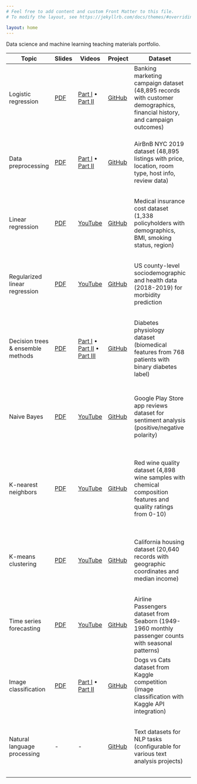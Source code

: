 ```yaml
---
# Feel free to add content and custom Front Matter to this file.
# To modify the layout, see https://jekyllrb.com/docs/themes/#overriding-theme-defaults

layout: home
---
```


Data science and machine learning teaching materials portfolio.

| Topic | Slides | Videos | Project | Dataset | Tools/Libraries | Learning Goals |
|-------|--------|--------|---------|---------|----------------|----------------|
| Logistic regression | [PDF](slides/15-intro_to_ML-logistic_regression.pdf) | [Part I](https://youtu.be/vdCOt6sx6OQ?si=8ZzY3eEhXjovjAKG) • [Part II](https://youtu.be/1E2v33ZJ5HY?si=6IcjKWLUFNCqmcws) | [GitHub](https://github.com/gperdrizet/logistic-regression) | Banking marketing campaign dataset (48,895 records with customer demographics, financial history, and campaign outcomes) | Python, pandas, scikit-learn, matplotlib, seaborn, numpy | Binary classification, hyperparameter optimization with GridSearchCV, confusion matrix analysis, threshold tuning |
| Data preprocessing | [PDF](slides/17-EDA.pdf) | [Part I](https://youtu.be/28oflJeJMqI?si=4fKv8NjJo_rFm8DG) • [Part II](https://youtu.be/cQxeS6ZXxzs?si=1RyCOK2orwGEu_kU) | [GitHub](https://github.com/gperdrizet/data-preprocessing) | AirBnB NYC 2019 dataset (48,895 listings with price, location, room type, host info, review data) | Python, pandas, numpy, matplotlib, seaborn, scikit-learn, scipy | Data cleaning, statistical analysis, feature relationships with Chi-squared and Kruskal-Wallis tests, missing value imputation, categorical encoding, Box-Cox transformation |
| Linear regression | [PDF](slides/19-linear_regression.pdf) | [YouTube](https://youtu.be/HvAni4pZ5-g?si=TEXJrDvbelkTJIYl) | [GitHub](https://github.com/gperdrizet/linear-regression) | Medical insurance cost dataset (1,338 policyholders with demographics, BMI, smoking status, region) | Python, pandas, numpy, scikit-learn, matplotlib, seaborn | Linear relationships, least squares estimation, feature engineering, polynomial features, model evaluation metrics, class imbalance with over-sampling |
| Regularized linear regression | [PDF](slides/19-linear_regression.pdf) | [YouTube](https://youtu.be/HvAni4pZ5-g?si=TEXJrDvbelkTJIYl) | [GitHub](https://github.com/gperdrizet/regularized-linear-regression) | US county-level sociodemographic and health data (2018-2019) for morbidity prediction | Python, pandas, numpy, scikit-learn, matplotlib, seaborn | Ridge and Lasso regression (L1/L2 regularization), overfitting prevention, hyperparameter tuning, polynomial feature engineering, bias-variance tradeoff |
| Decision trees & ensemble methods | [PDF](slides/21-decision_trees.pdf) | [Part I](https://youtu.be/YjkMOjdJiQI?si=q3CYZk7zM5MIcUhX) • [Part II](https://youtu.be/zILRAjkr7SU?si=hbBLTHpKgdGKZcvN) • [Part III](https://youtu.be/0onoMLVzKWE?si=pHhTKM5vl9nRTBZj) | [GitHub](https://github.com/gperdrizet/decisiontrees-ensemble-methods) | Diabetes physiology dataset (biomedical features from 768 patients with binary diabetes label) | Python, pandas, scikit-learn, matplotlib | Decision tree construction & pruning techniques, overfitting mitigation, ensemble methods feature importance, tree visualization, hyperparameter optimization |
| Naive Bayes | [PDF](slides/23-naive_Bayes.pdf) | [YouTube](https://youtu.be/hWGyUHFztiA?si=Nu-he-7r0kT3pmxh) | [GitHub](https://github.com/gperdrizet/naive-bayes) | Google Play Store app reviews dataset for sentiment analysis (positive/negative polarity) | Python, pandas, numpy, scikit-learn, NLTK, matplotlib, seaborn, scipy | Text preprocessing with lemmatization, multiple Naive Bayes variants comparison, dimensionality reduction with PCA and Feature Agglomeration, cross-validation, NLP techniques |
| K-nearest neighbors | [PDF](slides/13-KNN.pdf) | [YouTube](https://youtu.be/zQe6WRLFYkE?si=qXzd8Y8e2qTdoWKe) | [GitHub](https://github.com/gperdrizet/k-nearest-neighbors) | Red wine quality dataset (4,898 wine samples with chemical composition features and quality ratings from 0-10) | Python, pandas, numpy, scikit-learn, matplotlib | Distance metrics (Euclidean, Manhattan), k-value selection, nearest neighbor voting, model performance evaluation with classification/regression metrics, computational complexity considerations |
| K-means clustering | [PDF](slides/25-unsupervised_learning.pdf) | [YouTube](https://youtu.be/szy8kSvOxSI?si=BM_qFisqGCpZ5xgX) | [GitHub](https://github.com/gperdrizet/k-means) | California housing dataset (20,640 records with geographic coordinates and median income) | Python, pandas, scikit-learn, numpy, matplotlib, seaborn, plotly | Unsupervised learning, clustering algorithms for market segmentation, geographic data visualization, supervised classification for cluster prediction, 2D and 3D visualization |
| Time series forecasting | [PDF](slides/26-time_series_forecasting.pdf) | [YouTube](https://youtu.be/I2NOt6HUMp4?si=zyzKRrIrR3SQmJrM) | [GitHub](https://github.com/gperdrizet/time-series) | Airline Passengers dataset from Seaborn (1949-1960 monthly passenger counts with seasonal patterns) | Python, pandas, numpy, matplotlib, seaborn, scikit-learn, pmdarima, statsmodels, scipy | Time series analysis, stationarity testing, baseline models, ARIMA modeling with auto_arima, TimeSeriesSplit validation, trend and seasonality analysis |
| Image classification | [PDF](slides/27-deep_learning_partI.pdf) | [Part I](https://youtu.be/Ml5LepY-Uk4?si=XTAe7FhfW1o0zHJb) • [Part II](slides/28-deep_learning_partII.pdf) | [GitHub](https://github.com/gperdrizet/image-classification) | Dogs vs Cats dataset from Kaggle competition (image classification with Kaggle API integration) | Python, TensorFlow/Keras, numpy, matplotlib, kaggle API, PIL/OpenCV | Convolutional Neural Networks, deep learning, image preprocessing, model training with GPU, Kaggle API usage, binary image classification |
| Natural language processing | - | - | [GitHub](https://github.com/gperdrizet/natural-language-processing) | Text datasets for NLP tasks (configurable for various text analysis projects) | Python, pandas, numpy, scikit-learn, matplotlib, seaborn, NLTK, spaCy | Text preprocessing, tokenization, TF-IDF vectorization, sentiment analysis, word embeddings, NLP pipeline development, text classification techniques |
